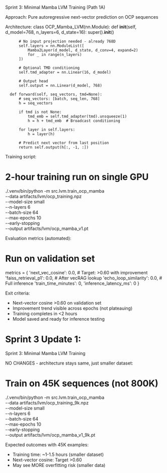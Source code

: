   Sprint 3: Minimal Mamba LVM Training (Path 1A)

  Approach: Pure autoregressive next-vector prediction on OCP sequences

  Architecture:
  class OCP_Mamba_LVM(nn.Module):
      def __init__(self, d_model=768, n_layers=6, d_state=16):
          super().__init__()

          # No input projection needed - already 768D
          self.layers = nn.ModuleList([
              Mamba2Layer(d_model, d_state, d_conv=4, expand=2)
              for _ in range(n_layers)
          ])

          # Optional TMD conditioning
          self.tmd_adapter = nn.Linear(16, d_model)

          # Output head
          self.output = nn.Linear(d_model, 768)

      def forward(self, seq_vectors, tmd=None):
          # seq_vectors: [batch, seq_len, 768]
          h = seq_vectors

          if tmd is not None:
              tmd_emb = self.tmd_adapter(tmd).unsqueeze(1)
              h = h + tmd_emb  # Broadcast conditioning

          for layer in self.layers:
              h = layer(h)

          # Predict next vector from last position
          return self.output(h[:, -1, :])

  Training script:
  # 2-hour training run on single GPU
  ./.venv/bin/python -m src.lvm.train_ocp_mamba \
      --data artifacts/lvm/ocp_training.npz \
      --model-size small \
      --n-layers 6 \
      --batch-size 64 \
      --max-epochs 10 \
      --early-stopping \
      --output artifacts/lvm/ocp_mamba_v1.pt

  Evaluation metrics (automated):
  # Run on validation set
  metrics = {
      'next_vec_cosine': 0.0,      # Target: >0.60 with improvement
      'faiss_retrieval_p1': 0.0,   # After vecRAG lookup
      'echo_loop_similarity': 0.0, # Full inference
      'train_time_minutes': 0,
      'inference_latency_ms': 0
  }

  Exit criteria:
  - Next-vector cosine >0.60 on validation set
  - Improvement trend visible across epochs (not plateauing)
  - Training completes in <2 hours
  - Model saved and ready for inference testing

# Sprint 3 Update 1:
  Sprint 3: Minimal Mamba LVM Training

  NO CHANGES - architecture stays same, just smaller dataset:

  # Train on 45K sequences (not 800K)
  ./.venv/bin/python -m src.lvm.train_ocp_mamba \
      --data artifacts/lvm/ocp_training_9k.npz \
      --model-size small \
      --n-layers 6 \
      --batch-size 64 \
      --max-epochs 10 \
      --early-stopping \
      --output artifacts/lvm/ocp_mamba_v1_9k.pt

  Expected outcomes with 45K examples:
  - Training time: ~1-1.5 hours (smaller dataset)
  - Next-vector cosine: Target >0.60
  - May see MORE overfitting risk (smaller data)